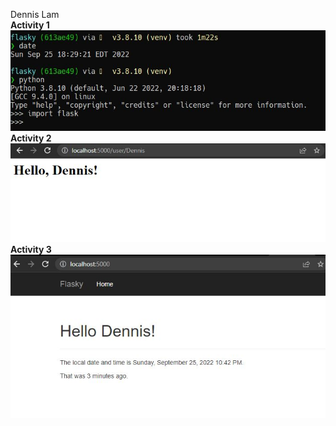 Dennis Lam
<br>
**Activity 1**
![](images/activity1.jpg)
<br>
**Activity 2**
![](images/activity2.jpg)
<br>
**Activity 3**
![](images/activity3.jpg)
